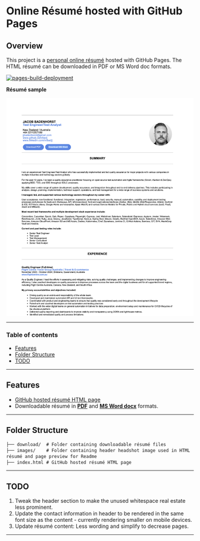 # Online Résumé hosted with GitHub Pages 

## Overview

This project is a [personal online résumé](https://badj.github.io/online-resume/) hosted with GitHub Pages. The HTML résumé can be downloaded in PDF or MS Word doc formats.

[![pages-build-deployment](https://github.com/badj/online-resume/actions/workflows/pages/pages-build-deployment/badge.svg)](https://github.com/badj/Online-Resume/actions/workflows/pages/pages-build-deployment)

**Résumé sample**

![resume-preview.png](images/resume-preview.png)

***

### Table of contents

- [Features](#features)
- [Folder Structure](#folder-structure)
- [TODO](#todo)
***

## Features

- [GitHub hosted résumé HTML page](https://badj.github.io/online-resume/)
- Downloadable résumé in [**PDF**](https://github.com/badj/online-resume/raw/refs/heads/main/download/JJ_BADENHORST_CV_2025_with_photo.pdf) and [**MS Word docx**](https://github.com/badj/online-resume/raw/refs/heads/main/download/JJ_BADENHORST_CV_2025_with_photo.docx) formats.

***

## Folder Structure

```terminaloutput
├── download/  # Folder containing downloadable résumé files
├── images/    # Folder containing header headshot image used in HTML résumé and page preview for Readme
├── index.html # GitHub hosted résumé HTML page
```

***

## TODO

1. Tweak the header section to make the unused whitespace real estate less prominent.
2. Update the contact information in header to be rendered in the same font size as the content - currently rendering smaller on mobile devices.
3. Update résumé content: Less wording and simplify to decrease pages.

***
